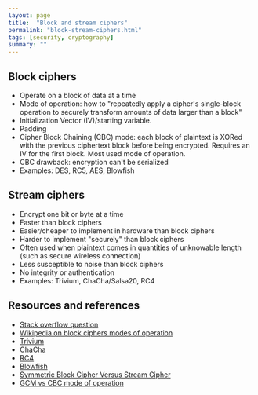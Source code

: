 ```yaml
---
layout: page
title:  "Block and stream ciphers"
permalink: "block-stream-ciphers.html"
tags: [security, cryptography]
summary: ""
---
```


## Block ciphers
* Operate on a block of data at a time
* Mode of operation: how to "repeatedly apply a cipher's single-block operation to securely transform amounts of data larger than a block"
* Initialization Vector (IV)/starting variable.
* Padding
* Cipher Block Chaining (CBC) mode: each block of plaintext is XORed with the previous ciphertext block before being encrypted. Requires an IV for the first block. Most used mode of operation.
* CBC drawback: encryption can't be serialized
* Examples: DES, RC5, AES, Blowfish

## Stream ciphers
* Encrypt one bit or byte at a time
* Faster than block ciphers
* Easier/cheaper to implement in hardware than block ciphers
* Harder to implement "securely" than block ciphers
* Often used when plaintext comes in quantities of unknowable length (such as secure wireless connection)
* Less susceptible to noise than block ciphers
* No integrity or authentication
* Examples: Trivium, ChaCha/Salsa20, RC4


## Resources and references
* [Stack overflow question](https://security.stackexchange.com/questions/334/advantages-and-disadvantages-of-stream-versus-block-ciphers)
* [Wikipedia on block ciphers modes of operation](https://en.wikipedia.org/wiki/Block_cipher_mode_of_operation)
* [Trivium](https://en.wikipedia.org/wiki/Trivium_(cipher))
* [ChaCha](https://en.wikipedia.org/wiki/Salsa20)
* [RC4](https://en.wikipedia.org/wiki/RC4)
* [Blowfish](https://en.wikipedia.org/wiki/Blowfish_(cipher))
* [Symmetric Block Cipher Versus Stream Cipher](https://blogs.getcertifiedgetahead.com/symmetric-block-cipher-versus-stream-cipher/)
* [GCM vs CBC mode of operation](https://www.privateinternetaccess.com/helpdesk/kb/articles/what-s-the-difference-between-aes-cbc-and-aes-gcm)
